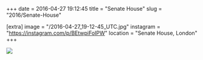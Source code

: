 +++
date = 2016-04-27 19:12:45
title = "Senate House"
slug = "2016/Senate-House"

[extra]
image = "/2016-04-27_19-12-45_UTC.jpg"
instagram = "https://instagram.com/p/BEtwpiFoIPW"
location = "Senate House, London"
+++

<img src="/2016-04-27_19-12-45_UTC.jpg" />
